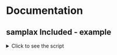 # Documentation
## samplax Included - example

<details>
  <summary>Click to see the script</summary>

  ```pwn
  #include "samplax"

  main () {
    printf "Hello, World!";
  }

  public OnPlayerSpawn(playerid) {

    if (player.Connected(playerid)) {
      SendClientMessage playerid, -1, "Welcome!";
    }

    return 1;
  }
